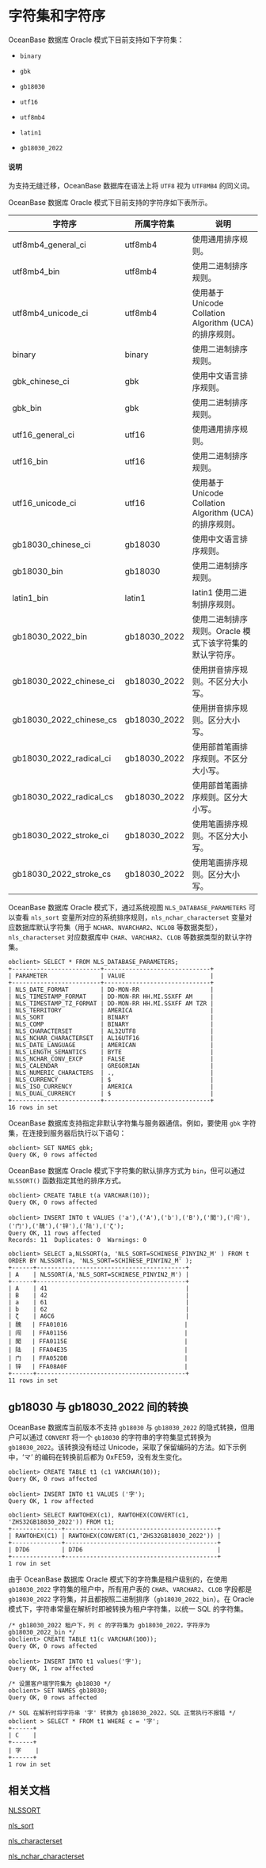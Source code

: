 # 字符集和字符序

OceanBase 数据库 Oracle 模式下目前支持如下字符集：

* `binary`

* `gbk`

* `gb18030`

* `utf16`

* `utf8mb4`

* `latin1`

* `gb18030_2022`


<main id="notice" type='explain'>
<h4>说明</h4>
<p>为支持无缝迁移，OceanBase 数据库在语法上将 <code>UTF8</code> 视为 <code>UTF8MB4</code> 的同义词。</p>
</main>

OceanBase 数据库 Oracle 模式下目前支持的字符序如下表所示。
  
|        字符序         |  所属字符集  |                      说明                       |
|--------------------|---------|-----------------------------------------------|
| utf8mb4_general_ci | utf8mb4 | 使用通用排序规则。                                     |
| utf8mb4_bin        | utf8mb4 | 使用二进制排序规则。                                    |
| utf8mb4_unicode_ci | utf8mb4 | 使用基于 Unicode Collation Algorithm (UCA) 的排序规则。 |
| binary             | binary  | 使用二进制排序规则。                                    |
| gbk_chinese_ci     | gbk     | 使用中文语言排序规则。                                   |
| gbk_bin            | gbk     | 使用二进制排序规则。                                    |
| utf16_general_ci   | utf16   | 使用通用排序规则。                                     |
| utf16_bin          | utf16   | 使用二进制排序规则。                                    |
| utf16_unicode_ci   | utf16   | 使用基于 Unicode Collation Algorithm (UCA) 的排序规则。 |
| gb18030_chinese_ci | gb18030 | 使用中文语言排序规则。                                   |
| gb18030_bin        | gb18030 | 使用二进制排序规则。                                    |
| latin1_bin         | latin1  | latin1	使用二进制排序规则。|
| gb18030_2022_bin        | gb18030_2022 | 使用二进制排序规则。Oracle 模式下该字符集的默认字符序。 |
| gb18030_2022_chinese_ci | gb18030_2022 | 使用拼音排序规则。不区分大小写。 |
| gb18030_2022_chinese_cs | gb18030_2022 | 使用拼音排序规则。区分大小写。  |
| gb18030_2022_radical_ci | gb18030_2022 | 使用部首笔画排序规则。不区分大小写。|  
| gb18030_2022_radical_cs | gb18030_2022 | 使用部首笔画排序规则。区分大小写。  |  
| gb18030_2022_stroke_ci  | gb18030_2022 | 使用笔画排序规则。不区分大小写。  |  
| gb18030_2022_stroke_cs  | gb18030_2022 | 使用笔画排序规则。区分大小写。  |

OceanBase 数据库 Oracle 模式下，通过系统视图 `NLS_DATABASE_PARAMETERS` 可以查看 `nls_sort` 变量所对应的系统排序规则，`nls_nchar_characterset` 变量对应数据库默认字符集（用于 `NCHAR`、`NVARCHAR2`、`NCLOB` 等数据类型），`nls_characterset` 对应数据库中 `CHAR`、`VARCHAR2`、`CLOB` 等数据类型的默认字符集。

```shell
obclient> SELECT * FROM NLS_DATABASE_PARAMETERS;
+-------------------------+------------------------------+
| PARAMETER               | VALUE                        |
+-------------------------+------------------------------+
| NLS_DATE_FORMAT         | DD-MON-RR                    |
| NLS_TIMESTAMP_FORMAT    | DD-MON-RR HH.MI.SSXFF AM     |
| NLS_TIMESTAMP_TZ_FORMAT | DD-MON-RR HH.MI.SSXFF AM TZR |
| NLS_TERRITORY           | AMERICA                      |
| NLS_SORT                | BINARY                       |
| NLS_COMP                | BINARY                       |
| NLS_CHARACTERSET        | AL32UTF8                     |
| NLS_NCHAR_CHARACTERSET  | AL16UTF16                    |
| NLS_DATE_LANGUAGE       | AMERICAN                     |
| NLS_LENGTH_SEMANTICS    | BYTE                         |
| NLS_NCHAR_CONV_EXCP     | FALSE                        |
| NLS_CALENDAR            | GREGORIAN                    |
| NLS_NUMERIC_CHARACTERS  | .,                           |
| NLS_CURRENCY            | $                            |
| NLS_ISO_CURRENCY        | AMERICA                      |
| NLS_DUAL_CURRENCY       | $                            |
+-------------------------+------------------------------+
16 rows in set
```

OceanBase 数据库支持指定非默认字符集与服务器通信。例如，要使用 `gbk` 字符集，在连接到服务器后执行以下语句：

```shell
obclient> SET NAMES gbk;
Query OK, 0 rows affected 
```

OceanBase 数据库 Oracle 模式下字符集的默认排序方式为 `bin`，但可以通过 `NLSSORT()` 函数指定其他的排序方式。

```shell
obclient> CREATE TABLE t(a VARCHAR(10));
Query OK, 0 rows affected 

obclient> INSERT INTO t VALUES ('a'),('A'),('b'),('B'),('闖'),('闯'),('门'),('醜'),('锌'),('陆'),('ζ');
Query OK, 11 rows affected 
Records: 11  Duplicates: 0  Warnings: 0

obclient> SELECT a,NLSSORT(a, 'NLS_SORT=SCHINESE_PINYIN2_M' ) FROM t ORDER BY NLSSORT(a, 'NLS_SORT=SCHINESE_PINYIN2_M' );
+------+------------------------------------------+
| A    | NLSSORT(A,'NLS_SORT=SCHINESE_PINYIN2_M') |
+------+------------------------------------------+
| A    | 41                                       |
| B    | 42                                       |
| a    | 61                                       |
| b    | 62                                       |
| ζ    | A6C6                                     |
| 醜   | FFA01016                                 |
| 闯   | FFA01156                                 |
| 闖   | FFA0115E                                 |
| 陆   | FFA04E35                                 |
| 门   | FFA052DB                                 |
| 锌   | FFA08A0F                                 |
+------+------------------------------------------+
11 rows in set 
```


## gb18030 与 gb18030_2022 间的转换

OceanBase 数据库当前版本不支持 `gb18030` 与 `gb18030_2022` 的隐式转换，但用户可以通过 `CONVERT` 将一个 `gb18030` 的字符串的字符集显式转换为 `gb18030_2022`。该转换没有经过 Unicode，采取了保留编码的方法。如下示例中，‘龴’ 的编码在转换前后都为 0xFE59，没有发生变化。

```shell
obclient> CREATE TABLE t1 (c1 VARCHAR(10));
Query OK, 0 rows affected 

obclient> INSERT INTO t1 VALUES ('字');
Query OK, 1 row affected 

obclient> SELECT RAWTOHEX(c1), RAWTOHEX(CONVERT(c1, 'ZHS32GB18030_2022')) FROM t1;
+--------------+-------------------------------------------+
| RAWTOHEX(C1) | RAWTOHEX(CONVERT(C1,'ZHS32GB18030_2022')) |
+--------------+-------------------------------------------+
| D7D6         | D7D6                                      |
+--------------+-------------------------------------------+
1 row in set 
```

由于 OceanBase 数据库 Oracle 模式下的字符集是租户级别的，在使用 `gb18030_2022` 字符集的租户中，所有用户表的 `CHAR`、`VARCHAR2`、`CLOB` 字段都是 `gb18030_2022` 字符集，并且都按照二进制排序（`gb18030_2022_bin`）。在 Oracle 模式下，字符串常量在解析时即被转换为租户字符集，以统一 SQL 的字符集。

```shell
/* gb18030_2022 租户下，列 c 的字符集为 gb18030_2022，字符序为 gb18030_2022_bin */
obclient> CREATE TABLE t1(c VARCHAR(100));
Query OK, 0 rows affected 

obclient> INSERT INTO t1 values('字');
Query OK, 1 row affected

/* 设置客户端字符集为 gb18030 */
obclient> SET NAMES gb18030;
Query OK, 0 rows affected

/* SQL 在解析时将字符串 '字' 转换为 gb18030_2022，SQL 正常执行不报错 */
obclient > SELECT * FROM t1 WHERE c = '字';
+------+
| C    |
+------+
| 字    |
+------+
1 row in set
```

## 相关文档

[NLSSORT](../../3.common-tenant-of-oracle-mode/5.functions-of-oracle-mode/2.single-row-functions-of-oracle-mode/2.string-functions-that-return-a-string-of-oracle-mode/8.nlssort-of-oracle-mode.md)

[nls_sort](../../../../5.system-reference/2.system-variable/3.global-system-variable/57.nls_sort-global.md)

[nls_characterset](../../../../5.system-reference/2.system-variable/3.global-system-variable/45.nls_characterset-global.md)

[nls_nchar_characterset](../../../../5.system-reference/2.system-variable/3.global-system-variable/54.nls_nchar_characterset-global.md)


